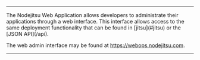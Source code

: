<hr>
The Nodejitsu Web Application allows developers to administrate their applications through a web interface. This interface allows access to the same deployment functionality that can be found in [jitsu](#jitsu) or the [JSON API](/api).

The web admin interface may be found at <https://webops.nodejitsu.com>.
<hr>

[meta:title]: <> (Using Webops)
